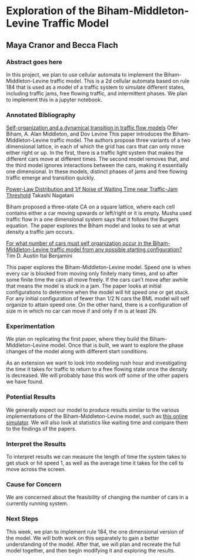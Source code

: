 # Exploration of the Biham-Middleton-Levine Traffic Model
## Maya Cranor and Becca Flach

### Abstract goes here
In this project, we plan to use cellular automata to implement the Biham-Middleton-Levine traffic model. This is a 2d cellular automata based on rule 184 that is used as a model of a traffic system to simulate different states, including traffic jams, free flowing traffic, and intermittent phases. We plan to implement this in a jupyter notebook. 


### Annotated Bibliography 

[Self-organization and a dynamical transition in traffic flow models](https://sci-hub.ru/https://journals.aps.org/pra/abstract/10.1103/PhysRevA.46.R6124)
Ofer Biham, A. Alan Middleton, and Dov Levine 
This paper introduces the Biham-Middleton-Levine traffic model. The authors propose three variants of a two dimensional lattice, in each of which the grid has cars that can only move either right or up. In the first, there is a traffic light system that makes the different cars move at different times. The second model removes that, and the third model ignores interactions between the cars, making it essentially one dimensional. In these models, distinct phases of jams and free flowing traffic emerge and transition quickly. 

[Power-Law Distribution and 1/f Noise of Waiting Time near Traffic-Jam Threshold](https://sci-hub.ru/https://journals.jps.jp/doi/10.1143/JPSJ.62.2533)
Takashi Nagatani

Biham proposed a three-state CA on a square lattice, where each cell contains either a car moving upwards or left/right or it is empty. Musha used traffic flow in a one dimensional system says that it follows the Burgers equation. The paper explores the Biham model and looks to see at what density a traffic jam occurs.

[For what number of cars must self organization occur in the Biham-Middleton-Levine traffic model from any possible starting configuration?](https://arxiv.org/abs/math/0607759)
Tim D. Austin Itai Benjamini

This paper explores the Biham-Middleton-Levine model. Speed one is when every car is blocked from moving only finitely many times, and so after some finite time the cars all move freely. If the cars can’t move after awhile that means the model is stuck in a jam. The paper looks at initial configurations to determine when the model will hit speed one or get stuck. For any initial configuration of fewer than 1/2 N cars the BML model will self organize to attain speed one. On the other hand, there is a configuration of size m in which no car can move if and only if m is at least 2N.


### Experimentation

We plan on replicating the first paper, where they build the Biham-Middleton-Levine model. Once that is built, we want to explore the phase changes of the model along with different start conditions. 

As an extension we want to look into modeling rush hour and investigating the time it takes for traffic to return to a free flowing state once the density is decreased. We will probably base this work off some of the other papers we have found.

### Potential Results
We generally expect our model to produce results similar to the various implementations of the Biham-Middleton-Levine model, such as [this online simulator](https://www.jasondavies.com/bml/#0.39/769/512). We will also look at statistics like waiting time and compare them to the findings of the papers. 

### Interpret the Results
To interpret results we can measure the length of time the system takes to get stuck or hit speed 1, as well as the average time it takes for the cell to move across the screen.

### Cause for Concern
We are concerned about the feasibility of changing the number of cars in a currently running system. 

### Next Steps
This week, we plan to implement rule 184, the one dimensional version of the model. We will both work on this separately to gain a better understanding of the model. 
After that, we will plan and recreate the full model together, and then begin modifying it and exploring the results. 

